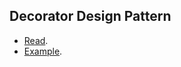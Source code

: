 ## Decorator Design Pattern
- [Read](https://www.codebucket.in/post/decorator-design-pattern).
- [Example](https://github.com/puneetverma24/Design-Pattern-in-PHP-Laravel/tree/master/app/Http/Controllers/Decorator).

